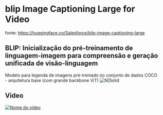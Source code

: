# blip Image Captioning Large for Video

fonte: https://huggingface.co/Salesforce/blip-image-captioning-large

## BLIP: Inicialização do pré-treinamento de linguagem-imagem para compreensão e geração unificada de visão-linguagem
Modelo para legenda de imagens pré-treinado no conjunto de dados COCO - arquitetura base (com grande backbone ViT)
![N|Solid](https://github.com/henriqueburis/blip-image-captioning-large_for_video/blob/main/figure/1670928184033-624.gif?raw=true)

## Video
[![Nome do vídeo](https://img.youtube.com/vi/F_0JHZuk5l0/0.jpg)](https://www.youtube.com/watch?v=F_0JHZuk5l0)
